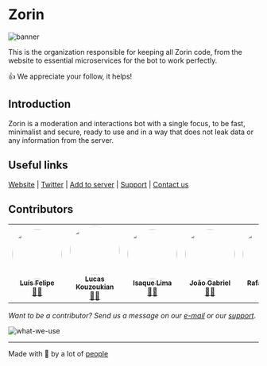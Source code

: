 # Zorin

![banner]

This is the organization responsible for keeping all Zorin code, from the website to essential microservices for the bot to work perfectly.

👍 We appreciate your follow, it helps!

## Introduction

Zorin is a moderation and interactions bot with a single focus, to be fast, minimalist and secure, ready to use and in a way that does not leak data or any information from the server.

## Useful links

[Website][website] | [Twitter][twitter] | [Add to server][add] | [Support][support] | [Contact us][mail]

## Contributors

<table>
  <tr>
    <td align="center"><a href="https://zorin.com.br"><img style="border-radius: 50%;" src="https://github.com/xyluis.png" width="100px;" alt=""/><br /><sub><b>Luís Felipe</b></sub></a><br /><a href="https://zorin.com.br/" title="Zorin">👨‍🚀</a></td>
    <td align="center"><a href="https://zorin.com.br"><img style="border-radius: 50%;" src="https://github.com/upenha.png" width="100px;" alt=""/><br /><sub><b>Lucas Kouzoukian</b></sub></a><br /><a href="https://zorin.com.br/" title="Zorin">👨‍🚀</a></td>
    <td align="center"><a href="https://zorin.com.br"><img style="border-radius: 50%;" src="https://github.com/izakdvlpr.png" width="100px;" alt=""/><br /><sub><b>Isaque Lima</b></sub></a><br /><a href="https://zorin.com.br/" title="Zorin">👨‍🚀</a></td>
    <td align="center"><a href="https://zorin.com.br"><img style="border-radius: 50%;" src="https://github.com/bluee-js.png" width="100px;" alt=""/><br /><sub><b>João Gabriel</b></sub></a><br /><a href="https://zorin.com.br/" title="Zorin">👨‍🚀</a></td>
    <td align="center"><a href="https://zorin.com.br"><img style="border-radius: 50%;" src="https://github.com/rafosto.png" width="100px;" alt=""/><br /><sub><b>Rafael Pedro</b></sub></a><br /><a href="https://zorin.com.br/" title="Zorin">👨‍🚀</a></td>
  </tr>
</table>

_Want to be a contributor? Send us a message on our [e-mail][mail] or our [support][support]_.

![what-we-use]

---
Made with 💙 by a lot of [people][team]

<!-- Variables -->
[website]: https://zorin.com.br
[team]: https://zorin.com.br/team
[add]: https://links.zorin.app.br/add
[support]: https://links.zorin.app.br/support
[twitter]: https://links.zorin.app.br/twitter
[mail]: mailto:hi@zorin.com.br
[banner]: https://github.com/zorinbot/.github/raw/main/assets/banner.png
[what-we-use]: https://github.com/zorinbot/.github/raw/main/assets/banner-what-we-use.png